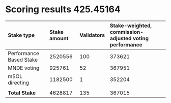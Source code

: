 # Scoring results 425.45164

| Stake type              | Stake amount | Validators | Stake-weighted, commission-adjusted voting performance |
|:------------------------|:-------------|:-----------|:-------------------------------------------------------|
| Performance Based Stake | 2520556      | 100        | 373621                                                 |
| MNDE voting             | 925761       | 52         | 367951                                                 |
| mSOL directing          | 1182500      | 1          | 352204                                                 |
|                         |              |            |                                                        |
| **Total Stake**         | 4628817      | 135        | 367015                                                 |

